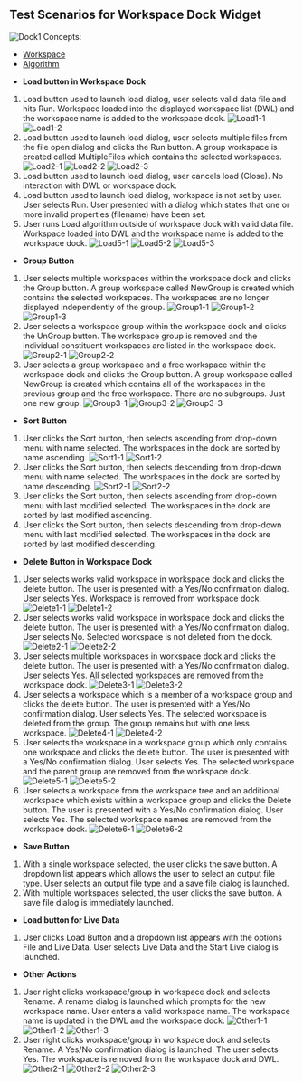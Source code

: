 ## Test Scenarios for Workspace Dock Widget 
![Dock1](ScenariosScreenshots/MantidDock.png)
Concepts:
 - [Workspace](http://docs.mantidproject.org/nightly/concepts/Workspace.html)
 - [Algorithm](http://docs.mantidproject.org/nightly/concepts/Algorithm.html)
 
* **Load button in Workspace Dock**
 1. Load button used to launch load dialog, user selects valid data file and hits Run. Workspace loaded into the displayed workspace list (DWL) and the workspace name is added to the workspace dock. ![Load1-1](ScenariosScreenshots/Load1-1.png) ![Load1-2](ScenariosScreenshots/Load1-2.png)
 2. Load button used to launch load dialog, user selects multiple files from the file open dialog and clicks the Run button. A group workspace is created called MultipleFiles which contains the selected workspaces. ![Load2-1](ScenariosScreenshots/Load2-1.png) ![Load2-2](ScenariosScreenshots/Load2-2.png) ![Load2-3](ScenariosScreenshots/Load2-3.png)
 3. Load button used to launch load dialog, user cancels load (Close). No interaction with DWL or workspace dock.
 4. Load button used to launch load dialog, workspace is not set by user. User selects Run. User presented with a dialog which states that one or more invalid properties (filename) have been set.
 5. User runs Load algorithm outside of workspace dock with valid data file. Workspace loaded into DWL and the workspace name is added to the workspace dock. ![Load5-1](ScenariosScreenshots/Load5-1.png) ![Load5-2](ScenariosScreenshots/Load5-2.png) ![Load5-3](ScenariosScreenshots/Load5-3.png)
* **Group Button**
 1. User selects multiple workspaces within the workspace dock and clicks the Group button.  A group workspace called NewGroup is created which contains the selected workspaces. The workspaces are no longer displayed independently of the group. ![Group1-1](ScenariosScreenshots/Group1-1.png) ![Group1-2](ScenariosScreenshots/Group1-2.png) ![Group1-3](ScenariosScreenshots/Group1-3.png)
 2. User selects a workspace group within the workspace dock and clicks the UnGroup button. The workspace group is removed and the individual constituent workspaces are listed in the workspace dock. ![Group2-1](ScenariosScreenshots/Group2-1.png) ![Group2-2](ScenariosScreenshots/Group2-2.png)
 3. User selects a group workspace and a free workspace within the workspace dock and clicks the Group button. A group workspace called NewGroup is created which contains all of the workspaces in the previous group and the free workspace. There are no subgroups. Just one new group. ![Group3-1](ScenariosScreenshots/Group3-1.png) ![Group3-2](ScenariosScreenshots/Group3-2.png) ![Group3-3](ScenariosScreenshots/Group3-3.png)
* **Sort Button**
 1. User clicks the Sort button, then selects ascending from drop-down menu with name selected. The workspaces in the dock are sorted by name ascending. ![Sort1-1](ScenariosScreenshots/Sort1-1.png) ![Sort1-2](ScenariosScreenshots/Sort1-2.png)
 2. User clicks the Sort button, then selects descending from drop-down menu with name selected. The workspaces in the dock are sorted by name descending. ![Sort2-1](ScenariosScreenshots/Sort2-1.png) ![Sort2-2](ScenariosScreenshots/Sort2-2.png)
 3. User clicks the Sort button, then selects ascending from drop-down menu with last modified selected. The workspaces in the dock are sorted by last modified ascending.
 4. User clicks the Sort button, then selects descending from drop-down menu with last modified selected. The workspaces in the dock are sorted by last modified descending.
* **Delete Button in Workspace Dock**
 1. User selects works valid workspace in workspace dock and clicks the delete button. The user is presented with a Yes/No confirmation dialog. User selects Yes. Workspace is removed from workspace dock. ![Delete1-1](ScenariosScreenshots/Delete1-1.png) ![Delete1-2](ScenariosScreenshots/Delete1-2.png)
 2. User selects works valid workspace in workspace dock and clicks the delete button. The user is presented with a Yes/No confirmation dialog. User selects No. Selected workspace is not deleted from the dock. ![Delete2-1](ScenariosScreenshots/Delete2-1.png) ![Delete2-2](ScenariosScreenshots/Delete2-2.png)
 3. User selects multiple workspaces in workspace dock and clicks the delete button. The user is presented with a Yes/No confirmation dialog. User selects Yes. All selected workspaces are removed from the workspace dock. ![Delete3-1](ScenariosScreenshots/Delete3-1.png) ![Delete3-2](ScenariosScreenshots/Delete3-2.png)
 4. User selects a workspace which is a member of a workspace group and clicks the delete button. The user is presented with a Yes/No confirmation dialog. User selects Yes. The selected workspace is deleted from the group. The group remains but with one less workspace. ![Delete4-1](ScenariosScreenshots/Delete4-1.png) ![Delete4-2](ScenariosScreenshots/Delete4-2.png)
 5. User selects the workspace in a workspace group which only contains one workspace and clicks the delete button. The user is presented with a Yes/No confirmation dialog. User selects Yes. The selected workspace and the parent group are removed from the workspace dock. ![Delete5-1](ScenariosScreenshots/Delete5-1.png) ![Delete5-2](ScenariosScreenshots/Delete5-2.png)
 6. User selects a workspace from the workspace tree and an additional workspace which exists within a workspace group and clicks the Delete button. The user is presented with a Yes/No confirmation dialog. User selects Yes. The selected workspace names are removed from the workspace dock. ![Delete6-1](ScenariosScreenshots/Delete6-1.png) ![Delete6-2](ScenariosScreenshots/Delete6-2.png)
* **Save Button**
 1. With a single workspace selected, the user clicks the save button. A dropdown list appears which allows the user to select an output file type. User selects an output file type and a save file dialog is launched.
 2. With multiple workspaces selected, the user clicks the save button. A save file dialog is immediately launched.
* **Load button for Live Data**
 1. User clicks Load Button and a dropdown list appears with the options File and Live Data. User selects Live Data and the Start Live dialog is launched.
* **Other Actions**
 1. User right clicks workspace/group in workspace dock and selects Rename. A rename dialog is launched which prompts for the new workspace name. User enters a valid workspace name. The workspace name is updated in the DWL and the workspace dock. ![Other1-1](ScenariosScreenshots/Other1-1.png) ![Other1-2](ScenariosScreenshots/Other1-2.png) ![Other1-3](ScenariosScreenshots/Other1-3.png)
 2. User right clicks workspace/group in workspace dock and selects Rename. A Yes/No confirmation dialog is launched. The user selects Yes. The workspace is removed from the workspace dock and DWL. ![Other2-1](ScenariosScreenshots/Other2-1.png) ![Other2-2](ScenariosScreenshots/Other2-2.png) ![Other2-3](ScenariosScreenshots/Other2-3.png)